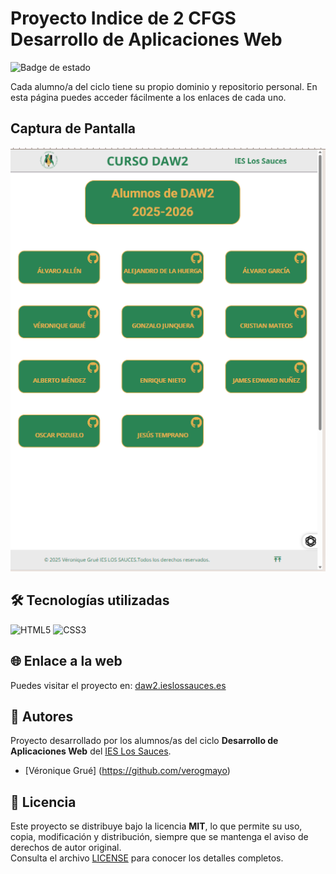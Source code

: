 # Proyecto  Indice de 2 CFGS Desarrollo de Aplicaciones Web

![Badge de estado](https://img.shields.io/badge/estado-en%20desarrollo-brightgreen)

Cada alumno/a del ciclo tiene su propio dominio y repositorio personal. En esta página puedes acceder fácilmente a los enlaces de cada uno.

## Captura de Pantalla

![Captura de pantalla del proyecto](images/captura.png)

## 🛠️ Tecnologías utilizadas

![HTML5](https://img.shields.io/badge/HTML5-E34F26?style=for-the-badge&logo=html5&logoColor=white)
![CSS3](https://img.shields.io/badge/CSS3-1572B6?style=for-the-badge&logo=css3&logoColor=white)

## 🌐 Enlace a la web

Puedes visitar el proyecto en: [daw2.ieslossauces.es](https://daw2.ieslossauces.es/)

## 👥 Autores

Proyecto desarrollado por los alumnos/as del ciclo **Desarrollo de Aplicaciones Web** del [IES Los Sauces](https://daw2.ieslossauces.es/).

- [Véronique Grué] (https://github.com/verogmayo)

## 🏫 Licencia

Este proyecto se distribuye bajo la licencia **MIT**, lo que permite su uso, copia, modificación y distribución, siempre que se mantenga el aviso de derechos de autor original.  
Consulta el archivo [LICENSE](LICENSE) para conocer los detalles completos.

